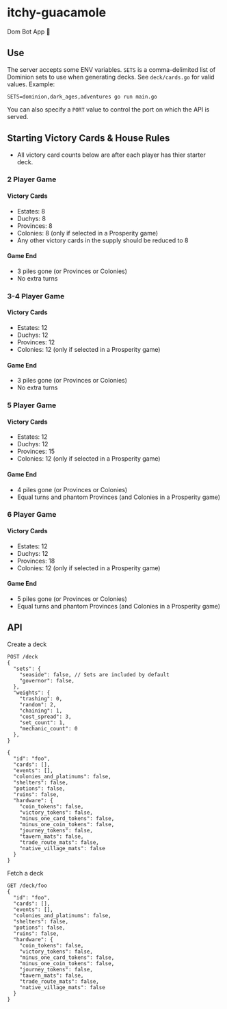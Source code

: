 # itchy-guacamole
Dom Bot App :tada:

## Use

The server accepts some ENV variables.  `SETS` is a comma-delimited list
of Dominion sets to use when generating decks.  See `deck/cards.go` for
valid values.  Example:

```
SETS=dominion,dark_ages,adventures go run main.go
```

You can also specify a `PORT` value to control the port on which the API is
served.



## Starting Victory Cards & House Rules

* All victory card counts below are after each player has thier starter deck.

### 2 Player Game

#### Victory Cards
* Estates: 8
* Duchys: 8
* Provinces: 8
* Colonies: 8  (only if selected in a Prosperity game)
* Any other victory cards in the supply should be reduced to 8

#### Game End
* 3 piles gone (or Provinces or Colonies) 
* No extra turns

### 3-4 Player Game

#### Victory Cards
* Estates: 12
* Duchys: 12
* Provinces: 12
* Colonies: 12  (only if selected in a Prosperity game)

#### Game End
* 3 piles gone (or Provinces or Colonies) 
* No extra turns

### 5 Player Game

#### Victory Cards
* Estates: 12
* Duchys: 12
* Provinces: 15
* Colonies: 12  (only if selected in a Prosperity game)

#### Game End
* 4 piles gone (or Provinces or Colonies) 
* Equal turns and phantom Provinces (and Colonies in a Prosperity game)

### 6 Player Game

#### Victory Cards
* Estates: 12
* Duchys: 12
* Provinces: 18
* Colonies: 12  (only if selected in a Prosperity game)

#### Game End
* 5 piles gone (or Provinces or Colonies) 
* Equal turns and phantom Provinces (and Colonies in a Prosperity game)

## API

Create a deck

```
POST /deck
{
  "sets": {
    "seaside": false, // Sets are included by default
    "governor": false,
  },
  "weights": {
    "trashing": 0,
    "random": 2,
    "chaining": 1,
    "cost_spread": 3,
    "set_count": 1,
    "mechanic_count": 0
  },
}

{
  "id": "foo",
  "cards": [],
  "events": [],
  "colonies_and_platinums": false,
  "shelters": false,
  "potions": false,
  "ruins": false,
  "hardware": {
    "coin_tokens": false,
    "victory_tokens": false,
    "minus_one_card_tokens": false,
    "minus_one_coin_tokens": false,
    "journey_tokens": false,
    "tavern_mats": false,
    "trade_route_mats": false,
    "native_village_mats": false
  }
}
```

Fetch a deck

```
GET /deck/foo
{
  "id": "foo",
  "cards": [],
  "events": [],
  "colonies_and_platinums": false,
  "shelters": false,
  "potions": false,
  "ruins": false,
  "hardware": {
    "coin_tokens": false,
    "victory_tokens": false,
    "minus_one_card_tokens": false,
    "minus_one_coin_tokens": false,
    "journey_tokens": false,
    "tavern_mats": false,
    "trade_route_mats": false,
    "native_village_mats": false
  }
}
```
